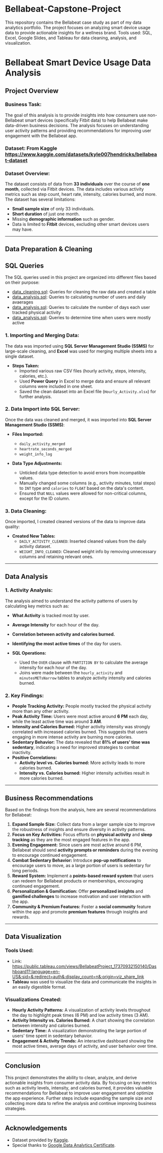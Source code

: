 # Bellabeat-Capstone-Project
This repository contains the Bellabeat case study as part of my data analytics portfolio. The project focuses on analyzing smart device usage data to provide actionable insights for a wellness brand. Tools used: SQL, Excel, Google Slides, and Tableau for data cleaning, analysis, and visualization.

# Bellabeat Smart Device Usage Data Analysis

## Project Overview

### Business Task:
The goal of this analysis is to provide insights into how consumers use non-Bellabeat smart devices (specifically Fitbit data) to help Bellabeat make data-driven business decisions. The analysis focuses on understanding user activity patterns and providing recommendations for improving user engagement with the Bellabeat app.

### Dataset: From Kaggle https://www.kaggle.com/datasets/kyle007hendricks/bellabeat-dataset
### Dataset Overview:
The dataset consists of data from **33 individuals** over the course of **one month**, collected via Fitbit devices. The data includes various activity metrics such as step count, heart rate, intensity, calories burned, and more. The dataset has several limitations:
- **Small sample size** of only 33 individuals.
- **Short duration** of just one month.
- Missing **demographic information** such as gender.
- Data is limited to **Fitbit** devices, excluding other smart devices users may have.

---

## Data Preparation & Cleaning

## SQL Queries
The SQL queries used in this project are organized into different files based on their purpose:

- [data_cleaning.sql](https://github.com/ABT9841/bellabeat-capstone-project/blob/main/DATA%20CLEANING(%20CREATING%20A%20NEW%20TABLE)): Queries for cleaning the raw data and created a table
- [data_analysis.sql](https://github.com/ABT9841/bellabeat-capstone-project/blob/main/ANALAYIZING%20(NUMBER%20OF%20USERS%20AND%20DAILY%20AVERAGES)): Queries to calculating number of users and daily avaerages
- [data_analysis.sql](https://github.com/ABT9841/bellabeat-capstone-project/blob/main/DATA%20ANALYZING%20(DAYS%20EACH%20USER%20TRACK%20PHYSICAL%20ACTIVITY)): Queries to calculate the number of days each user tracked physical activity
- [data_analysis.sql](https://github.com/ABT9841/bellabeat-capstone-project/blob/main/ANALYZE%20(ACTIVE%20TIME)): Queries to determine time when users were mostly active



### 1. Importing and Merging Data:
The data was imported using **SQL Server Management Studio (SSMS)** for large-scale cleaning, and **Excel** was used for merging multiple sheets into a single dataset. 

- **Steps Taken:**
  - Imported various raw CSV files (hourly activity, steps, intensity, calories, etc.).
  - Used **Power Query** in Excel to merge data and ensure all relevant columns were included in one sheet.
  - Saved the clean dataset into an Excel file (`Hourly_Activity.xlsx`) for further analysis.

### 2. Data Import into SQL Server:
Once the data was cleaned and merged, it was imported into **SQL Server Management Studio (SSMS)**:
- **Files Imported:**
  - `daily_activity_merged`
  - `heartrate_seconds_merged`
  - `weight_info_log`

- **Data Type Adjustments:**
  - Unticked data type detection to avoid errors from incompatible values.
  - Manually changed some columns (e.g., activity minutes, total steps) to `INT` type and `calories` to `FLOAT` based on the data's content.
  - Ensured that `NULL` values were allowed for non-critical columns, except for the ID column.

### 3. Data Cleaning:
Once imported, I created cleaned versions of the data to improve data quality:
- **Created New Tables:**
  - `DAILY_ACTIVITY_CLEANED`: Inserted cleaned values from the daily activity dataset.
  - `WEIGHT_INFO_CLEANED`: Cleaned weight info by removing unnecessary columns and retaining relevant ones.

---

## Data Analysis

### 1. Activity Analysis:
The analysis aimed to understand the activity patterns of users by calculating key metrics such as:
- **What Activity** is tracked most by user.
- **Average Intensity** for each hour of the day.
- **Correlation between activity and calories burned.**
- **Identifying the most active times** of the day for users.

- **SQL Operations:**
  - Used the `OVER` clause with `PARTITION BY` to calculate the average intensity for each hour of the day.
  - Joins were made between the `hourly_activity` and `minutesMETsNarrow` tables to analyze activity intensity and calories burned.

### 2. Key Findings:
- **People Tracking Activity:** People mostly tracked the physical activity more than any other activity.
- **Peak Activity Time:** Users were most active around **6 PM** each day, while the least active time was around **3 AM**.
- **Intensity and Calories Burned:** Higher activity intensity was strongly correlated with increased calories burned. This suggests that users engaging in more intense activity are burning more calories.
- **Sedentary Behavior:** The data revealed that **81% of users' time was sedentary**, indicating a need for improved strategies to combat inactivity.
- **Positive Correlations:**
  - **Activity level vs. Calories burned:** More activity leads to more calories burned.
  - **Intensity vs. Calories burned:** Higher intensity activities result in more calories burned.

---

## Business Recommendations

Based on the findings from the analysis, here are several recommendations for Bellabeat:

1. **Expand Sample Size:** Collect data from a larger sample size to improve the robustness of insights and ensure diversity in activity patterns.
2. **Focus on Key Activities:** Focus efforts on **physical activity** and **sleep tracking** as they are the most engaged features in the app.
3. **Evening Engagement:** Since users are most active around 6 PM, Bellabeat should send **activity prompts or reminders** during the evening to encourage continued engagement.
4. **Combat Sedentary Behavior:** Introduce **pop-up notifications** to encourage users to move, as a large portion of users is sedentary for long periods.
5. **Reward System:** Implement a **points-based reward system** that users can redeem for Bellabeat products or memberships, encouraging continued engagement.
6. **Personalization & Gamification:** Offer **personalized insights** and **gamified challenges** to increase motivation and user interaction with the app.
7. **Community & Premium Features:** Foster a **social community** feature within the app and promote **premium features** through insights and rewards.

---

## Data Visualization

### Tools Used:
- Link: https://public.tableau.com/views/BellabeatProject_17370932150140/Dashboard1?:language=en-US&:sid=&:redirect=auth&:display_count=n&:origin=viz_share_link
- **Tableau** was used to visualize the data and communicate the insights in an easily digestible format.

### Visualizations Created:
- **Hourly Activity Patterns:** A visualization of activity levels throughout the day to highlight peak times (6 PM) and low activity times (3 AM).
- **Activity Intensity vs. Calories Burned:** A chart showing the correlation between intensity and calories burned.
- **Sedentary Time:** A visualization demonstrating the large portion of users' time spent in sedentary behavior.
- **Engagement & Activity Trends:** An interactive dashboard showing the most active times, average days of activity, and user behavior over time.

---

## Conclusion

This project demonstrates the ability to clean, analyze, and derive actionable insights from consumer activity data. By focusing on key metrics such as activity levels, intensity, and calories burned, it provides valuable recommendations for Bellabeat to improve user engagement and optimize the app experience. Further steps include expanding the sample size and collecting more data to refine the analysis and continue improving business strategies.

---

## Acknowledgements
- Dataset provided by [Kaggle](https://www.kaggle.com/).
- Special thanks to [Google Data Analytics Certificate](https://www.coursera.org/professional-certificates/google-data-analytics).


